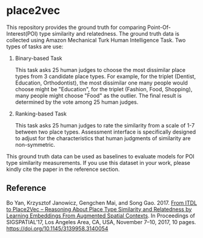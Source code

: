 # place2vec
This repository provides the ground truth for comparing Point-Of-Interest(POI) type similarity and relatedness. The ground truth data is collected using Amazon Mechanical Turk Human Intelligence Task. Two types of tasks are use:
1. Binary-based Task

   This task asks 25 human judges to choose the most dissimilar place types from 3 candidate place types. For example, for the triplet (Dentist, Education, Orthodontist), the most dissimilar one many people would choose might be "Education", for the triplet (Fashion, Food, Shopping), many people might choose "Food" as the outlier. The final result is determined by the vote among 25 human judges.

2. Ranking-based Task

   This task asks 25 human judges to rate the similarity from a scale of 1-7 between two place types. Assessment interface is specifically designed to adjust for the characteristics that human judgments of similarity are non-symmetric. 

This ground truth data can be used as baselines to evaluate models for POI type similarity measurements. If you use this dataset in your work, please kindly cite the paper in the reference section.

## Reference
Bo Yan, Krzysztof Janowicz, Gengchen Mai, and Song Gao. 2017. [From ITDL to Place2Vec – Reasoning About Place Type Similarity and Relatedness by Learning Embeddings From Augmented Spatial Contexts](https://geog.ucsb.edu/~jano/place2vec.pdf). In Proceedings of SIGSPATIAL’17, Los Angeles Area, CA, USA, November 7–10, 2017, 10 pages. https://doi.org/10.1145/3139958.3140054
